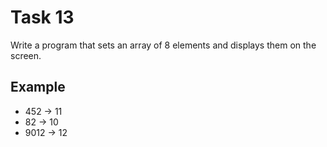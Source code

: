 # Task 13

Write a program that sets an array of 8 elements and displays them on the screen.

## Example

- 452 -> 11
- 82 -> 10
- 9012 -> 12
